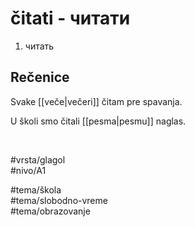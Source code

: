 # čitati - читати

1. читать

## Rečenice

Svake [[veče|večeri]] čitam pre spavanja.

U školi smo čitali [[pesma|pesmu]] naglas.

<br>

#vrsta/glagol  
#nivo/A1  

#tema/škola  
#tema/slobodno-vreme  
#tema/obrazovanje  
